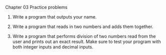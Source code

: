 Chapter 03 Practice problems

1. Write a program that outputs your name.

2. Write a program that reads in two numbers and adds them together.

3. Write a program that performs division of two numbers read from the user and prints out an
exact result. Make sure to test your program with both integer inputs and decimal inputs.
